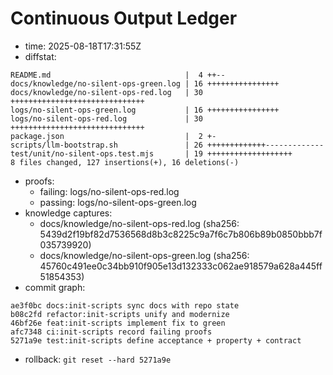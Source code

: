# Continuous Output Ledger
- time: 2025-08-18T17:31:55Z
- diffstat:
```
README.md                              |  4 ++--
docs/knowledge/no-silent-ops-green.log | 16 ++++++++++++++++
docs/knowledge/no-silent-ops-red.log   | 30 ++++++++++++++++++++++++++++++
logs/no-silent-ops-green.log           | 16 ++++++++++++++++
logs/no-silent-ops-red.log             | 30 ++++++++++++++++++++++++++++++
package.json                           |  2 +-
scripts/llm-bootstrap.sh               | 26 +++++++++++++-------------
test/unit/no-silent-ops.test.mjs       | 19 +++++++++++++++++++
8 files changed, 127 insertions(+), 16 deletions(-)
```
- proofs:
  - failing: logs/no-silent-ops-red.log
  - passing: logs/no-silent-ops-green.log
- knowledge captures:
  - docs/knowledge/no-silent-ops-red.log (sha256: 5439d2f19bf82d7536568d8b3c8225c9a7f6c7b806b89b0850bbb7f035739920)
  - docs/knowledge/no-silent-ops-green.log (sha256: 45760c491ee0c34bb910f905e13d132333c062ae918579a628a445ff51854353)
- commit graph:
```
ae3f0bc docs:init-scripts sync docs with repo state
b08c2fd refactor:init-scripts unify and modernize
46bf26e feat:init-scripts implement fix to green
afc7348 ci:init-scripts record failing proofs
5271a9e test:init-scripts define acceptance + property + contract
```
- rollback: `git reset --hard 5271a9e`
